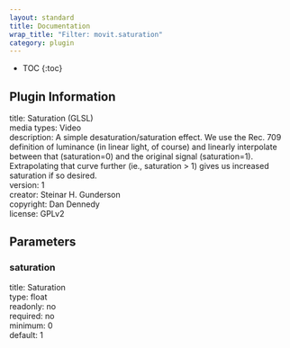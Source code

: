 ```yaml
---
layout: standard
title: Documentation
wrap_title: "Filter: movit.saturation"
category: plugin
---
```

* TOC
{:toc}

## Plugin Information

title: Saturation (GLSL)  
media types:
Video  
description: A simple desaturation/saturation effect. We use the Rec. 709 definition of luminance (in linear light, of course) and linearly interpolate between that (saturation=0) and the original signal (saturation=1). Extrapolating that curve further (ie., saturation &gt; 1) gives us increased saturation if so desired.  
version: 1  
creator: Steinar H. Gunderson  
copyright: Dan Dennedy  
license: GPLv2  

## Parameters

### saturation

title: Saturation    
type: float  
readonly: no  
required: no  
minimum: 0  
default: 1  


